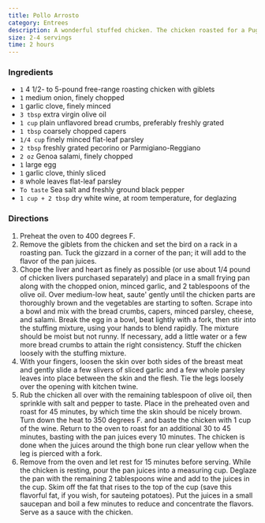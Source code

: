 ```yaml
---
title: Pollo Arrosto
category: Entrees
description: A wonderful stuffed chicken. The chicken roasted for a Pugliese Sunday lunch will be a plump, young farmyard bird, a pollo ruspante, or 'free-range' chicken. The stuffing speaks decisively of the Italian South and could be adapted for use with capons or even a small, fresh, free-range turkey. Slip a few slivers of garlic and some parsley leaves beneath the skin of the breast to make a handsome presentation. If the chicken you buy comes without giblets, buy a few chicken livers to add to the stuffing.
size: 2-4 servings
time: 2 hours
---
```


### Ingredients

* `1` 4 1/2- to 5-pound free-range roasting chicken with giblets
* `1` medium onion, finely chopped
* `1` garlic clove, finely minced
* `3 tbsp` extra virgin olive oil
* `1 cup` plain unflavored bread crumbs, preferably freshly grated
* `1 tbsp` coarsely chopped capers
* `1/4 cup` finely minced flat-leaf parsley
* `2 tbsp` freshly grated pecorino or Parmigiano-Reggiano
* `2 oz` Genoa salami, finely chopped
* `1` large egg
* `1` garlic clove, thinly sliced
* `8` whole leaves flat-leaf parsley
* `To taste` Sea salt and freshly ground black pepper
* `1 cup + 2 tbsp` dry white wine, at room temperature, for deglazing

### Directions

1. Preheat the oven to 400 degrees F.
2. Remove the giblets from the chicken and set the bird on a rack in a roasting pan. Tuck the gizzard in a corner of the pan; it will add to the flavor of the pan juices.
3. Chope the liver and heart as finely as possible (or use about 1/4 pound of chicken livers purchased separately) and place in a small frying pan along with the chopped onion, minced garlic, and 2 tablespoons of the olive oil. Over medium-low heat, saute' gently until the chicken parts are thoroughly brown and the vegetables are starting to soften. Scrape into a bowl and mix with the bread crumbs, capers, minced parsley, cheese, and salami. Break the egg in a bowl, beat lightly with a fork, then stir into the stuffing mixture, using your hands to blend rapidly. The mixture should be moist but not runny. If necessary, add a little water or a few more bread crumbs to attain the right consistency. Stuff the chicken loosely with the stuffing mixture.
4. With your fingers, loosen the skin over both sides of the breast meat and gently slide a few slivers of sliced garlic and a few whole parsley leaves into place between the skin and the flesh. Tie the legs loosely over the opening with kitchen twine.
5. Rub the chicken all over with the remaining tablespoon of olive oil, then sprinkle with salt and pepper to taste. Place in the preheated oven and roast for 45 minutes, by which time the skin should be nicely brown. Turn down the heat to 350 degrees F. and baste the chicken with 1 cup of the wine. Return to the oven to roast for an additional 30 to 45 minutes, basting with the pan juices every 10 minutes. The chicken is done when the juices around the thigh bone run clear yellow when the leg is pierced with a fork.
6. Remove from the oven and let rest for 15 minutes before serving. While the chicken is resting, pour the pan juices into a measuring cup. Deglaze the pan with the remaining 2 tablespoons wine and add to the juices in the cup. Skim off the fat that rises to the top of the cup (save this flavorful fat, if you wish, for sauteing potatoes). Put the juices in a small saucepan and boil a few minutes to reduce and concentrate the flavors. Serve as a sauce with the chicken.